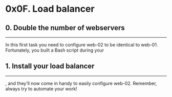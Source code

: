# 0x0F. Load balancer
## 0. Double the number of webservers
***
In this first task you need to configure web-02 to be identical to web-01. Fortunately, you built a Bash script during your 

## 1. Install your load balancer
***
, and they’ll now come in handy to easily configure web-02. Remember, always try to automate your work!

